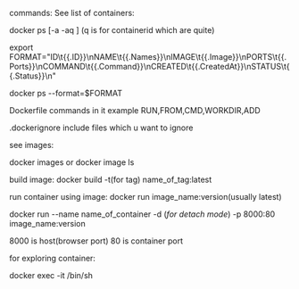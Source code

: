 commands:
See list of containers:

docker ps [-a -aq ] (q is for containerid which are quite)

export FORMAT="ID\t{{.ID}}\nNAME\t{{.Names}}\nIMAGE\t{{.Image}}\nPORTS\t{{.Ports}}\nCOMMAND\t{{.Command}}\nCREATED\t{{.CreatedAt}}\nSTATUS\t{{.Status}}\n"

docker ps --format=$FORMAT


Dockerfile
commands in it example RUN,FROM,CMD,WORKDIR,ADD

.dockerignore
include files which u want to ignore


see images:

docker images or docker image ls


build image:
docker build -t(for tag) name_of_tag:latest

run container using image:
docker run image_name:version(usually latest)


docker run --name name_of_container -d (*for detach mode*) -p 8000:80 image_name:version

8000 is host(browser port)
80 is container port



for exploring container:

docker exec -it <containerid> /bin/sh
